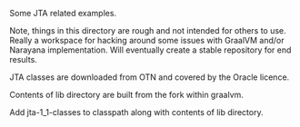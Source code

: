 Some JTA related examples.

Note, things in this directory are rough and not intended for others to use. Really a workspace for hacking around some issues with GraalVM and/or Narayana implementation. Will eventually create a stable repository for end results.

JTA classes are downloaded from OTN and covered by the Oracle licence.

Contents of lib directory are built from the fork within graalvm.

Add jta-1_1-classes to classpath along with contents of lib directory.
